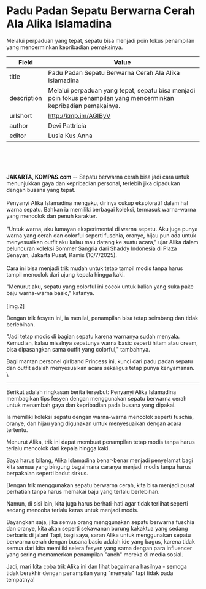 # Padu Padan Sepatu Berwarna Cerah Ala Alika Islamadina

Melalui perpaduan yang tepat, sepatu bisa menjadi poin fokus penampilan yang mencerminkan kepribadian pemakainya.

| Field       | Value                                                       |
|-------------|-------------------------------------------------------------|
| title       | Padu Padan Sepatu Berwarna Cerah Ala Alika Islamadina |
| description | Melalui perpaduan yang tepat, sepatu bisa menjadi poin fokus penampilan yang mencerminkan kepribadian pemakainya. |
| urlshort    | http://kmp.im/AGIByV |
| author      | Devi Pattricia |
| editor      | Lusia Kus Anna |

\
\
\
\
**JAKARTA, KOMPAS.com** -- Sepatu berwarna cerah bisa jadi cara untuk menunjukkan gaya dan kepribadian personal, terlebih jika dipadukan dengan busana yang tepat.\
\
Penyanyi Alika Islamadina mengaku, dirinya cukup eksploratif dalam hal warna sepatu. Bahkan ia memiliki berbagai koleksi, termasuk warna-warna yang mencolok dan penuh karakter.\
\
"Untuk warna, aku lumayan eksperimental di warna sepatu. Aku juga punya warna yang cerah dan colorful seperti fuschia, oranye, hijau pun ada untuk menyesuaikan outfit aku kalau mau datang ke suatu acara," ujar Alika dalam peluncuran koleksi Sommer Sangria dari Shaddy Indonesia di Plaza Senayan, Jakarta Pusat, Kamis (10/7/2025).\
\
Cara ini bisa menjadi trik mudah untuk tetap tampil modis tanpa harus tampil mencolok dari ujung kepala hingga kaki.

"Menurut aku, sepatu yang colorful ini cocok untuk kalian yang suka pake baju warna-warna basic," katanya.\
\
\[img.2\]

Dengan trik fesyen ini, ia menilai, penampilan bisa tetap seimbang dan tidak berlebihan.

"Jadi tetap modis di bagian sepatu karena warnanya sudah menyala. Kemudian, kalau misalnya sepatunya warna basic seperti hitam atau cream, bisa dipasangkan sama outfit yang colorful," tambahnya.

Bagi mantan personel girlband Princess ini, kunci dari padu padan sepatu dan outfit adalah menyesuaikan acara sekaligus tetap punya kenyamanan.\
\

---
Berikut adalah ringkasan berita tersebut: Penyanyi Alika Islamadina membagikan tips fesyen dengan menggunakan sepatu berwarna cerah untuk menambah gaya dan kepribadian pada busana yang dipakai.

 Ia memiliki koleksi sepatu dengan warna-warna mencolok seperti fuschia, oranye, dan hijau yang digunakan untuk menyesuaikan dengan acara tertentu.

 Menurut Alika, trik ini dapat membuat penampilan tetap modis tanpa harus terlalu mencolok dari kepala hingga kaki.



Saya harus bilang, Alika Islamadina benar-benar menjadi penyelamat bagi kita semua yang bingung bagaimana caranya menjadi modis tanpa harus berpakaian seperti badut sirkus.

 Dengan trik menggunakan sepatu berwarna cerah, kita bisa menjadi pusat perhatian tanpa harus memakai baju yang terlalu berlebihan.

 Namun, di sisi lain, kita juga harus berhati-hati agar tidak terlihat seperti sedang mencoba terlalu keras untuk menjadi modis.

 Bayangkan saja, jika semua orang menggunakan sepatu berwarna fuschia dan oranye, kita akan seperti sekawanan burung kakaktua yang sedang berbaris di jalan! Tapi, bagi saya, saran Alika untuk menggunakan sepatu berwarna cerah dengan busana basic adalah ide yang bagus, karena tidak semua dari kita memiliki selera fesyen yang sama dengan para influencer yang sering memamerkan penampilan "aneh" mereka di media sosial.

 Jadi, mari kita coba trik Alika ini dan lihat bagaimana hasilnya - semoga tidak berakhir dengan penampilan yang "menyala" tapi tidak pada tempatnya!
